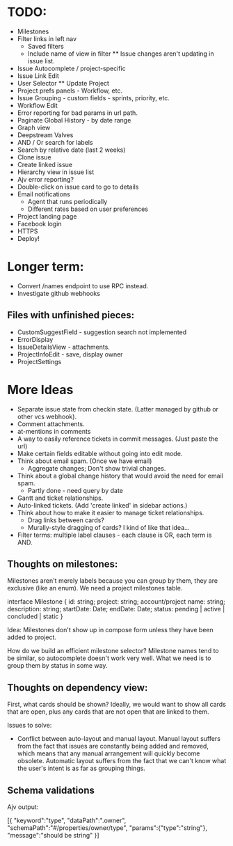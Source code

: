# TODO:

* Milestones
* Filter links in left nav
  * Saved filters
  * Include name of view in filter
** Issue changes aren't updating in issue list.
* Issue Autocomplete / project-specific
* Issue Link Edit
* User Selector
** Update Project
* Project prefs panels - Workflow, etc.
* Issue Grouping - custom fields - sprints, priority, etc.
* Workflow Edit
* Error reporting for bad params in url path.
* Paginate Global History - by date range
* Graph view
* Deepstream Valves
* AND / Or search for labels
* Search by relative date (last 2 weeks)
* Clone issue
* Create linked issue
* Hierarchy view in issue list
* Ajv error reporting?
* Double-click on issue card to go to details
* Email notifications
  * Agent that runs periodically
  * Different rates based on user preferences
* Project landing page
* Facebook login
* HTTPS
* Deploy!

# Longer term:

* Convert /names endpoint to use RPC instead.
* Investigate github webhooks

## Files with unfinished pieces:

* CustomSuggestField - suggestion search not implemented
* ErrorDisplay
* IssueDetailsView - attachments.
* ProjectInfoEdit - save, display owner
* ProjectSettings

# More Ideas

* Separate issue state from checkin state. (Latter managed by github or other vcs webhook).
* Comment attachments.
* at-mentions in comments
* A way to easily reference tickets in commit messages. (Just paste the url)
* Make certain fields editable without going into edit mode.
* Think about email spam. (Once we have email)
  * Aggregate changes; Don't show trivial changes.
* Think about a global change history that would avoid the need for email spam.
  * Partly done - need query by date
* Gantt and ticket relationships.
* Auto-linked tickets. (Add 'create linked' in sidebar actions.)
* Think about how to make it easier to manage ticket relationships.
  * Drag links between cards?
  * Murally-style dragging of cards?  I kind of like that idea...
* Filter terms: multiple label clauses - each clause is OR, each term is AND.

## Thoughts on milestones:

Milestones aren't merely labels because you can group by them, they are exclusive (like an enum).
We need a project milestones table.

interface Milestone {
  id: string;
  project: string; account/project
  name: string;
  description: string;
  startDate: Date;
  endDate: Date;
  status: pending | active | concluded | static
}

Idea: Milestones don't show up in compose form unless they have been added to project.

How do we build an efficient milestone selector? Milestone names tend to be similar,
so autocomplete doesn't work very well. What we need is to group them by status in some way.

## Thoughts on dependency view:

First, what cards should be shown? Ideally, we would want to show all cards that are open,
plus any cards that are not open that are linked to them.

Issues to solve:

* Conflict between auto-layout and manual layout. Manual layout suffers from the fact that
  issues are constantly being added and removed, which means that any manual arrangement will
  quickly become obsolete. Automatic layout suffers from the fact that we can't know what the
  user's intent is as far as grouping things.

## Schema validations

Ajv output:

[{
  "keyword":"type",
  "dataPath":".owner",
  "schemaPath":"#/properties/owner/type",
  "params":{"type":"string"},
  "message":"should be string"
}]
